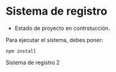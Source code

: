 <h1>Sistema de registro</h1>

- Estado de proyecto en contrstucción.


Para ejecutar el sistema, debes poner:

```npm install ```

Sistema de registro 2
